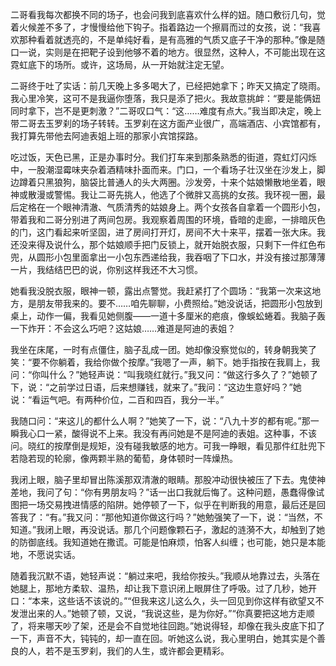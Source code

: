 二哥看我每次都换不同的场子，也会问我到底喜欢什么样的妞。随口敷衍几句，觉着火候差不多了，才慢慢给他下钩子。指着路边一个擦肩而过的女孩，说：“我喜欢那种看着就透亮的，不是单纯好看，是有高雅的气质又底子干净的那种。”像是随口一说，实则是在把靶子设到他够不着的地方。很显然，这种人，不可能出现在这霓虹底下的场所。或许，这场局，从一开始就注定无望。

二哥终于吐了实话：前几天晚上多多喝大了，已经把她拿下；昨天又搞定了晓雨。我心里冷笑，这可不是我逼你堕落，我只是添了把火。我故意挑衅：“要是能俩妞同时拿下，岂不是更刺激？”二哥叹口气：“这……难度有点大。”我当即决定，晚上带二哥去玉罗刹的场子转转。玉罗刹在这方面产业很广，高端酒店、小宾馆都有，我打算先带他去阿迪表姐上班的那家小宾馆探路。

吃过饭，天色已黑，正是办事时分。我们打车来到那条熟悉的街道，霓虹灯闪烁中，一股潮湿霉味夹杂着酒精味扑面而来。门口，一个看场子壮汉坐在沙发上，脚边蹲着只黑狼狗，脑袋比普通人的头大两圈。沙发旁，十来个姑娘懒散地坐着，眼神或散漫或警惕。我让二哥先挑人，他选了个微胖又高挑的女孩。我环视一圈，最后定格在一个眼神清澈、气质清秀的姑娘身上。两个女孩各自拿着一个圆形小包，带着我和二哥分别进了两间包房。我观察着周围的环境，昏暗的走廊，一排暗灰色的门，这门看起来听坚固，进了房间打开灯，房间不大十来平，摆着一张大床。我还没来得及说什么，那个姑娘顺手把门反锁上，就开始脱衣服，只剩下一件红色布兜，从圆形小包里面拿出一小包东西递给我，我吞咽了下口水，并没有接过那薄薄一片，我结结巴巴的说，你别这样我还不大习惯。

她看我没脱衣服，眼神一顿，露出点警觉。我赶紧打了个圆场：“我第一次来这地方，是朋友带我来的。要不……咱先聊聊，小费照给。”她没说话，把圆形小包放到桌上，动作一偏，我看见她侧腹——一道十多厘米的疤痕，像蜈蚣蜷着。我脑子轰一下炸开：不会这么巧吧？这姑娘……难道是阿迪的表姐？

我坐在床尾，一时有点僵住，脑子乱成一团。她却像没察觉似的，转身朝我笑了笑：“要不你躺着，我给你做个按摩。”我嗯了一声，躺下。她手指按在我肩上，我问：“你叫什么？”她轻声说：“叫我晓红就行。”我又问：“做这行多久了？”她顿了下，说：“之前学过日语，后来想赚钱，就来了。”我问：“这边生意好吗？”她说：“看运气吧。有两种价位，二百和四百，我分一半。”

我随口问：“来这儿的都什么人啊？”她笑了一下，说：“八九十岁的都有呢。”那一瞬我心口一紧，酸得说不上来。我没有再问她是不是阿迪的表姐。这种事，不该问。晓红的按摩倒是规矩，没有碰我敏感的地方。可我一睁眼，看见那件红肚兜下若隐若现的轮廓，像两颗半熟的葡萄，身体顿时一阵燥热。

我闭上眼，脑子里却冒出陈溪那双清澈的眼睛。那股冲动很快被压了下去。鬼使神差地，我问了句：“你有男朋友吗？”话一出口我就后悔了。这种问题，愚蠢得像试图把一场交易拽进情感的陷阱。她停顿了一下，似乎在判断我的用意，最后还是回答我了：“有。”我又问：“那他知道你做这行吗？”她勉强笑了一下，说：“当然，不知道。”我闭上眼，再没说话。那几个问题像颗石子，激起的涟漪不大，却触到了她的防御底线。我知道她在撒谎。可能是怕麻烦，怕客人纠缠；也可能，她只是本能地，不愿说实话。

随着我沉默不语，她轻声说：“躺过来吧，我给你按头。”我顺从地靠过去，头落在她腿上，那地方柔软、温热，却让我下意识闭上眼屏住了呼吸。过了几秒，她开口：“本来，这些话不该说的。”“但我来这儿这么久，头一回见到你这样有欲望又不发泄出来的人。”她顿了顿，又说，“我说这些，是为你好。”“你真要把这地方走顺了，将来哪天吵了架，还是会不自觉地往回跑。”她说得轻，却像在我头皮底下扣了一下，声音不大，钝钝的，却一直在回。听她这么说，我心里明白，她其实是个善良的人，若不是玉罗刹，我们的人生，或许都会更精彩。
